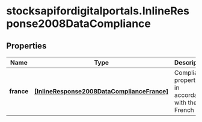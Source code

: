 # stocksapifordigitalportals.InlineResponse2008DataCompliance

## Properties

Name | Type | Description | Notes
------------ | ------------- | ------------- | -------------
**france** | [**[InlineResponse2008DataComplianceFrance]**](InlineResponse2008DataComplianceFrance.md) | Compliance properties in accordance with the French law. | [optional] 


